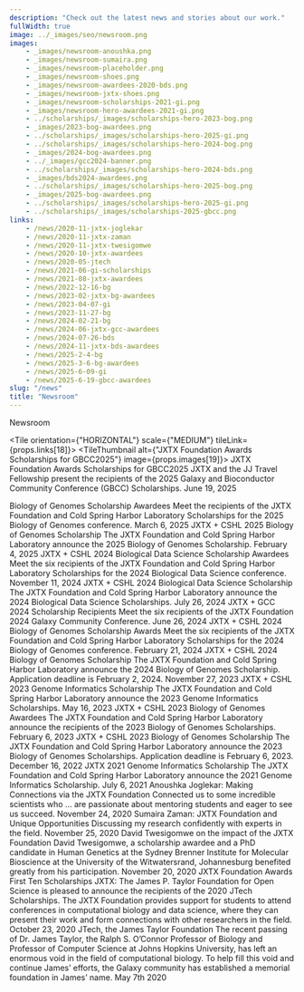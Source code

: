 ```yaml
---
description: "Check out the latest news and stories about our work."
fullWidth: true
image: ../_images/seo/newsroom.png
images:
    - _images/newsroom-anoushka.png
    - _images/newsroom-sumaira.png
    - _images/newsroom-placeholder.png
    - _images/newsroom-shoes.png
    - _images/newsroom-awardees-2020-bds.png
    - _images/newsroom-jxtx-shoes.png
    - _images/newsroom-scholarships-2021-gi.png
    - _images/newsroom-hero-awardees-2021-gi.png
    - ../scholarships/_images/scholarships-hero-2023-bog.png
    - _images/2023-bog-awardees.png
    - ../scholarships/_images/scholarships-hero-2025-gi.png
    - ../scholarships/_images/scholarships-hero-2024-bog.png
    - _images/2024-bog-awardees.png
    - ../_images/gcc2024-banner.png
    - ../scholarships/_images/scholarships-hero-2024-bds.png
    - _images/bds2024-awardees.png
    - ../scholarships/_images/scholarships-hero-2025-bog.png
    - _images/2025-bog-awardees.png
    - ../scholarships/_images/scholarships-hero-2025-gi.png
    - ../scholarships/_images/scholarships-2025-gbcc.png
links:
    - /news/2020-11-jxtx-joglekar
    - /news/2020-11-jxtx-zaman
    - /news/2020-11-jxtx-twesigomwe
    - /news/2020-10-jxtx-awardees
    - /news/2020-05-jtech
    - /news/2021-06-gi-scholarships
    - /news/2021-08-jxtx-awardees
    - /news/2022-12-16-bg
    - /news/2023-02-jxtx-bg-awardees
    - /news/2023-04-07-gi
    - /news/2023-11-27-bg
    - /news/2024-02-21-bg
    - /news/2024-06-jxtx-gcc-awardees
    - /news/2024-07-26-bds
    - /news/2024-11-jxtx-bds-awardees
    - /news/2025-2-4-bg
    - /news/2025-3-6-bg-awardees
    - /news/2025-6-09-gi
    - /news/2025-6-19-gbcc-awardees
slug: "/news"
title: "Newsroom"
---
```


<Headline>
<HeadlineHeading>Newsroom</HeadlineHeading>
</Headline>

<Newsroom>

<Grid columns={1}>

<Tile orientation={"HORIZONTAL"} scale={"MEDIUM"} tileLink={props.links[18]}>
<TileThumbnail alt={"JXTX Foundation Awards Scholarships for GBCC2025"} image={props.images[19]}></TileThumbnail>
<TileContent>
<TileHeading>
JXTX Foundation Awards Scholarships for GBCC2025
</TileHeading>
<TileBody>
JXTX and the JJ Travel Fellowship present the recipients of the 2025 Galaxy and Bioconductor Community Conference (GBCC) Scholarships.
</TileBody>
<TileDate>June 19, 2025</TileDate>
</TileContent>
</Tile>

</Grid>

<Grid columns={3}>

<Tile tileLink={props.links[16]}>
<TileThumbnail alt={"JXTX + CSHL 2025 Biology of Genomes Scholarship"} image={props.images[17]}></TileThumbnail>
<TileContent>
<TileHeading>
Biology of Genomes Scholarship Awardees
</TileHeading>
<TileBody>
Meet the recipients of the JXTX Foundation and Cold Spring Harbor Laboratory Scholarships for the 2025 Biology of Genomes conference.
</TileBody>
<TileDate>March 6, 2025</TileDate>
</TileContent>
</Tile>

<Tile tileLink={props.links[15]}>
<TileThumbnail alt={"JXTX + CSHL 2025 Biology of Genomes Scholarship"} image={props.images[16]}></TileThumbnail>
<TileContent>
<TileHeading>
JXTX + CSHL 2025 Biology of Genomes Scholarship
</TileHeading>
<TileBody>
The JXTX Foundation and Cold Spring Harbor Laboratory announce the 2025 Biology of Genomes Scholarship.
</TileBody>
<TileDate>February 4, 2025</TileDate>
</TileContent>
</Tile>

<Tile tileLink={props.links[14]}>
<TileThumbnail alt={"JXTX + GCC 2024 Awardees"} image={props.images[15]}></TileThumbnail>
<TileContent>
<TileHeading>
JXTX + CSHL 2024 Biological Data Science Scholarship Awardees
</TileHeading>
<TileBody>
Meet the six recipients of the JXTX Foundation and Cold Spring Harbor Laboratory Scholarships for the 2024 Biological Data Science conference.
</TileBody>
<TileDate>November 11, 2024</TileDate>
</TileContent>
</Tile>

<Tile tileLink={props.links[13]}>
<TileThumbnail alt={"JXTX + GCC 2024 Scholarship"} image={props.images[14]}></TileThumbnail>
<TileContent>
<TileHeading>
JXTX + CSHL 2024 Biological Data Science Scholarship
</TileHeading>
<TileBody>
The JXTX Foundation and Cold Spring Harbor Laboratory announce the 2024 Biological Data Science Scholarships.
</TileBody>
<TileDate>July 26, 2024</TileDate>
</TileContent>
</Tile>

<Tile tileLink={props.links[12]}>
<TileThumbnail alt={"JXTX + GCC 2024 Scholarship"} image={props.images[13]}></TileThumbnail>
<TileContent>
<TileHeading>
JXTX + GCC 2024 Scholarship Recipients
</TileHeading>
<TileBody>
Meet the six recipients of the JXTX Foundation 2024 Galaxy Community Conference.
</TileBody>
<TileDate>June 26, 2024</TileDate>
</TileContent>
</Tile>

<Tile tileLink={props.links[11]}>
<TileThumbnail alt={"JXTX + CSHL 2024 Biology of Genomes Scholarship Awards"} image={props.images[12]}></TileThumbnail>
<TileContent>
<TileHeading>
JXTX + CSHL 2024 Biology of Genomes Scholarship Awards
</TileHeading>
<TileBody>
Meet the six recipients of the JXTX Foundation and Cold Spring Harbor Laboratory Scholarships for the 2024 Biology of Genomes conference.
</TileBody>
<TileDate>February 21, 2024</TileDate>
</TileContent>
</Tile>


<Tile tileLink={props.links[10]}>
<TileThumbnail alt={"JXTX + CSHL 2024 Biology of Genomes Scholarship"} image={props.images[11]}></TileThumbnail>
<TileContent>
<TileHeading>
JXTX + CSHL 2024 Biology of Genomes Scholarship
</TileHeading>
<TileBody>
The JXTX Foundation and Cold Spring Harbor Laboratory announce the 2024 Biology of Genomes Scholarship. Application deadline is February 2, 2024.
</TileBody>
<TileDate>November 27, 2023</TileDate>
</TileContent>
</Tile>


<Tile tileLink={props.links[9]}>
<TileThumbnail alt={"JXTX + CSHL 2023 Genome Informatics Scholarship"} image={props.images[10]}></TileThumbnail>
<TileContent>
<TileHeading>
JXTX + CSHL 2023 Genome Informatics Scholarship
</TileHeading>
<TileBody>
The JXTX Foundation and Cold Spring Harbor Laboratory announce the 2023 Genome Informatics Scholarships.
</TileBody>
<TileDate>May 16, 2023</TileDate>
</TileContent>
</Tile>


<Tile tileLink={props.links[8]}>
<TileThumbnail alt={"JXTX + CSHL 2023 Biology of Genomes Scholarship"} image={props.images[9]}></TileThumbnail>
<TileContent>
<TileHeading>
JXTX + CSHL 2023 Biology of Genomes Awardees
</TileHeading>
<TileBody>
The JXTX Foundation and Cold Spring Harbor Laboratory announce the recipients of the 2023 Biology of Genomes Scholarships.
</TileBody>
<TileDate>February 6, 2023</TileDate>
</TileContent>
</Tile>

<Tile tileLink={props.links[7]}>
<TileThumbnail alt={"JXTX + CSHL 2023 Biology of Genomes Scholarship"} image={props.images[8]}></TileThumbnail>
<TileContent>
<TileHeading>
JXTX + CSHL 2023 Biology of Genomes Scholarship
</TileHeading>
<TileBody>
The JXTX Foundation and Cold Spring Harbor Laboratory announce the 2023 Biology of Genomes Scholarships. Application deadline is February 6, 2023.
</TileBody>
<TileDate>December 16, 2022</TileDate>
</TileContent>
</Tile>

<Tile tileLink={props.links[5]}>
<TileThumbnail alt={"2021 GI Scholarships"} image={props.images[6]}></TileThumbnail>
<TileContent>
<TileHeading>
JXTX 2021 Genome Informatics Scholarship
</TileHeading>
<TileBody>
The JXTX Foundation and Cold Spring Harbor Laboratory announce the 2021 Genome Informatics Scholarship.
</TileBody>
<TileDate>July 6, 2021</TileDate>
</TileContent>
</Tile>

<Tile tileLink={props.links[0]}>
<TileThumbnail alt={"Anoushka"} image={props.images[0]}></TileThumbnail>
<TileContent>
<TileHeading>
Anoushka Joglekar: Making Connections via the JXTX Foundation
</TileHeading>
<TileBody>
Connected us to some incredible scientists who ... are passionate about mentoring students and eager to see us succeed.
</TileBody>
<TileDate>November 24, 2020</TileDate>
</TileContent>
</Tile>

<Tile tileLink={props.links[1]}>
<TileThumbnail alt={"Sumaira"} image={props.images[1]}></TileThumbnail>
<TileContent>
<TileHeading>
Sumaira Zaman: JXTX Foundation and Unique Opportunities
</TileHeading>
<TileBody>
Discussing my research confidently with experts in the field.
</TileBody>
<TileDate>November 25, 2020</TileDate>
</TileContent>
</Tile>

<Tile tileLink={props.links[2]}>
<TileThumbnail alt={"David"} image={props.images[2]}></TileThumbnail>
<TileContent>
<TileHeading>
David Twesigomwe on the impact of the JXTX Foundation
</TileHeading>
<TileBody>
David Twesigomwe, a scholarship awardee and a PhD candidate in Human Genetics at the Sydney Brenner Institute for Molecular Bioscience at the University of the Witwatersrand, Johannesburg benefited greatly from his participation.
</TileBody>
<TileDate>November 20, 2020</TileDate>
</TileContent>
</Tile>

<Tile tileLink={props.links[3]}>
<TileThumbnail alt={"2020 BDS Awardees"} image={props.images[4]}></TileThumbnail>
<TileContent>
<TileHeading>
JXTX Foundation Awards First Ten Scholarships
</TileHeading>
<TileBody>
JXTX: The James P. Taylor Foundation for Open Science is pleased to announce the recipients of the 2020 JTech Scholarships. The JXTX Foundation provides support for students to attend conferences in computational biology and data science, where they can present their work and form connections with other researchers in the field.
</TileBody>
<TileDate>October 23, 2020</TileDate>
</TileContent>
</Tile>

<Tile tileLink={props.links[4]}>
<TileThumbnail alt={"Awardees"} image={props.images[5]}></TileThumbnail>
<TileContent>
<TileHeading>
JTech, the James Taylor Foundation
</TileHeading>
<TileBody>
The recent passing of Dr. James Taylor, the Ralph S. O’Connor Professor of Biology and Professor of Computer Science at Johns Hopkins University, has left an enormous void in the field of computational biology. To help fill this void and continue James’ efforts, the Galaxy community has established a memorial foundation in James’ name.
</TileBody>
<TileDate>May 7th 2020</TileDate>
</TileContent>
</Tile>

</Grid>

</Newsroom>
